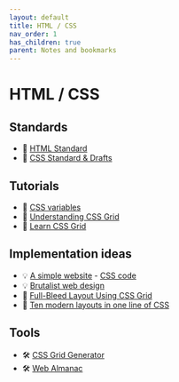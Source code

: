 ```yaml
---
layout: default
title: HTML / CSS
nav_order: 1
has_children: true
parent: Notes and bookmarks
---
```


# HTML / CSS

## Standards
+ :notebook_with_decorative_cover: [HTML Standard](https://html.spec.whatwg.org/multipage/)
+ :notebook_with_decorative_cover: [CSS Standard & Drafts](https://www.w3.org/Style/CSS/)

## Tutorials
+ :open_book: [CSS variables](https://developer.mozilla.org/en-US/docs/Web/CSS/Using_CSS_variables)
+ :open_book: [Understanding CSS Grid](https://www.smashingmagazine.com/2020/01/understanding-css-grid-container/)
+ :open_book: [Learn CSS Grid](https://learncssgrid.com/)

## Implementation ideas
+ :bulb: [A simple website](https://hvianna.github.io/simple/) - [CSS code](https://gist.github.com/hvianna/eaa782ca66c768c3fc90bb21d33c75cc)
+ :bulb: [Brutalist web design](https://brutalist-web.design/)
+ :mega: [Full-Bleed Layout Using CSS Grid](https://joshwcomeau.com/css/full-bleed/)
+ :mega: [Ten modern layouts in one line of CSS](https://web.dev/one-line-layouts/)

## Tools
+ :hammer_and_wrench: [CSS Grid Generator](https://cssgrid-generator.netlify.com/)
+ :hammer_and_wrench: [Web Almanac](https://almanac.httparchive.org/)
